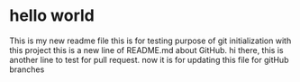 # hello world
This is my new readme file
this is for testing purpose of git initialization with this project
this is a new line of README.md about GitHub.
hi there, this is another line to test for pull request.
now it is for updating this file for gitHub branches
